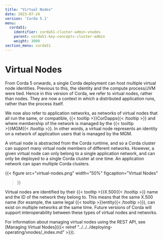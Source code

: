 ```yaml
---
title: "Virtual Nodes"
date: 2023-07-24
version: 'Corda 5.1'
menu:
  corda51:
    identifier: corda51-cluster-admin-vnodes
    parent: corda51-key-concepts-cluster-admin
    weight: 3000
section_menu: corda51
---
```


# Virtual Nodes

From Corda 5 onwards, a single Corda deployment can host multiple virtual node identities. Previous to this, the identity and the compute process/JVM were tied. Hence in this version of Corda, we refer to virtual nodes, rather than nodes. They are now a context in which a distributed application runs, rather than the process itself.

We now also refer to application networks, as networks of virtual nodes that all run the same, or compatible, {{< tooltip >}}CorDapps{{< /tooltip >}} and where membership of the network is managed by the {{< tooltip >}}MGM{{< /tooltip >}}. In other words, a virtual node represents an identity on a network of application users that is managed by the MGM.

A virtual node is abstracted from the Corda runtime, and so a Corda cluster can support many virtual node members of different networks. However, a given virtual node can only belong to a single application network, and can only be deployed to a single Corda cluster at one time. An application network can span multiple Corda clusters.

{{<
  figure
	 src="virtual-nodes.png"
   width="50%"
	 figcaption="Virtual Nodes"
>}}

Virtual nodes are identified by their {{< tooltip >}}X.500{{< /tooltip >}} name and the ID of the network they belong to. This means that the same X.500 name (for example, the same legal {{< tooltip >}}entity{{< /tooltip >}}), can exist on multiple networks at the same time.
Future versions of Corda will support interoperability between these types of virtual nodes and networks.

For information about managing virtual nodes using the REST API, see [Managing Virtual Nodes]({{< relref "../../../deploying-operating/vnodes/_index.md" >}}).
